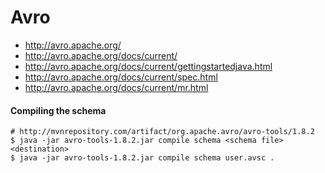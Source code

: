 # Avro

- <http://avro.apache.org/>
- <http://avro.apache.org/docs/current/>
- <http://avro.apache.org/docs/current/gettingstartedjava.html>
- <http://avro.apache.org/docs/current/spec.html>
- <http://avro.apache.org/docs/current/mr.html>

#### Compiling the schema
```
# http://mvnrepository.com/artifact/org.apache.avro/avro-tools/1.8.2
$ java -jar avro-tools-1.8.2.jar compile schema <schema file> <destination>
$ java -jar avro-tools-1.8.2.jar compile schema user.avsc .
```